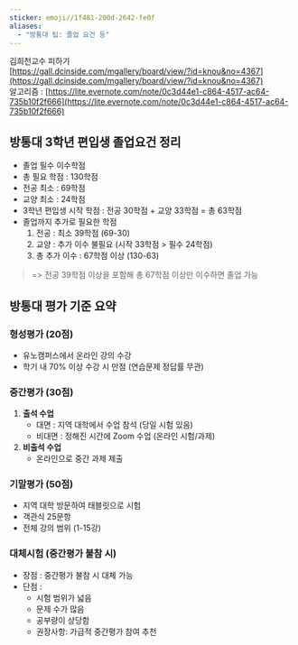 ```yaml
---
sticker: emoji//1f481-200d-2642-fe0f
aliases:
  - "방통대 팁: 졸업 요건 등"
---
```

김희천교수 피하기  
[https://gall.dcinside.com/mgallery/board/view/?id=knou&no=4367](https://gall.dcinside.com/mgallery/board/view/?id=knou&no=4367)  
알고리즘 : [https://lite.evernote.com/note/0c3d44e1-c864-4517-ac64-735b10f2f666](https://lite.evernote.com/note/0c3d44e1-c864-4517-ac64-735b10f2f666)  
  
## 방통대 3학년 편입생 졸업요건 정리  
- 졸업 필수 이수학점  
- 총 필요 학점 : 130학점  
- 전공 최소 : 69학점  
- 교양 최소 : 24학점  
- 3학년 편입생 시작 학점 : 전공 30학점 + 교양 33학점 = 총 63학점  
- 졸업까지 추가로 필요한 학점  
	1. 전공 : 최소 39학점 (69-30)  
	2. 교양 : 추가 이수 불필요 (시작 33학점 > 필수 24학점)  
	3. 총 추가 이수 : 67학점 이상 (130-63)  

> => 전공 39학점 이상을 포함해 총 67학점 이상만 이수하면 졸업 가능  
  
## 방통대 평가 기준 요약
### 형성평가 (20점)  
- 유노캠퍼스에서 온라인 강의 수강  
- 학기 내 70% 이상 수강 시 만점 (연습문제 정답률 무관)  
  
### 중간평가 (30점)  
1. **출석 수업**  
	- 대면 : 지역 대학에서 수업 참석 (당일 시험 있음)  
	- 비대면 : 정해진 시간에 Zoom 수업 (온라인 시험/과제)  
2. **비출석 수업**  
	- 온라인으로 중간 과제 제출  
### 기말평가 (50점)  
- 지역 대학 방문하여 태블릿으로 시험  
- 객관식 25문항  
- 전체 강의 범위 (1-15강)  
### 대체시험 (중간평가 불참 시)  
- 장점 : 중간평가 불참 시 대체 가능  
- 단점 :  
	- 시험 범위가 넓음  
	- 문제 수가 많음  
	- 공부량이 상당함  
	- 권장사항: 가급적 중간평가 참여 추천